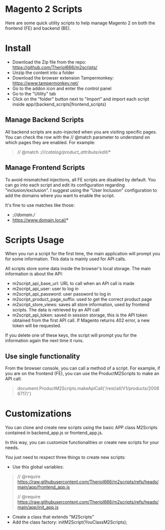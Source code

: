 # Magento 2 Scripts
Here are some quick utility scripts to help manage Magento 2 on both the frontend (FE) and backend (BE).

# Install
* Download the Zip file from the repo: https://github.com/Theriol666/m2scripts/
* Unzip the content into a folder
* Download the browser extension Tampermonkey: https://www.tampermonkey.net/
* Go to the addon icon and enter the control panel
* Go to the "Utility" tab
* Click on the "folder" button next to "Import" and import each script inside app/(backend_scripts|frontend_scripts)

## Manage Backend Scripts
All backend scripts are auto-injected when you are visiting specific pages. You can check the row with the // @match parameter to understand on which pages they are enabled. For example:
> // @match        *://*/*catalog/product_attribute/edit*/*

## Manage Frontend Scripts
To avoid mismatched injections, all FE scripts are disabled by default. You can go into each script and edit its configuration regarding "inclusion/exclusion". I suggest using the "User Inclusion" configuration to add the domains where you want to enable the script.

It's fine to use matches like those:
* *://*domain.*/*
* https://www.domain.local/*

# Scripts Usage
When you run a script for the first time, the main application will prompt you for some information. This data is mainly used for API calls.

All scripts store some data inside the browser's local storage. The main information is about the API:
* m2script_api_base_url: URL to call when an API call is made
* m2script_api_user: user to log in
* m2script_api_password: user password to log in
* m2script_product_page_suffix: used to get the correct product page
* m2script_store_views: saves all store information, used by frontend scripts. The data is retrieved by an API call
* m2script_api_token: saved in session storage, this is the API token obtained from the first API call. If Magento returns 402 error, a new token will be requested.

If you delete one of these keys, the script will prompt you for the information again the next time it runs.

## Use single functionality
From the browser console, you can call a method of a script. For example, if you are on the frontend (FE), you can use the ProductM2Scripts to make an API call:

> document.ProductM2Scripts.makeApiCall('/rest/all/V1/products/20086717/')

# Customizations
You can clone and create new scripts using the basic APP class M2Scripts contained in backend_app.js or frontend_app.js.

In this way, you can customize functionalities or create new scripts for your needs.

You just need to respect three things to create new scripts:
* Use this global variables:
> // @require      https://raw.githubusercontent.com/Theriol666/m2scripts/refs/heads/main/app/frontend_app.js
> 
> // @require      https://raw.githubusercontent.com/Theriol666/m2scripts/refs/heads/main/app/init_app.js
* Create a class that extends "M2Scripts"
* Add the class factory: initM2Script(YouClassM2Scripts);